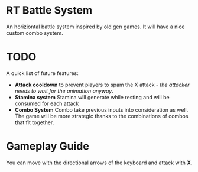 # RT Battle System

An horiziontal battle system inspired by old gen games.
It will have a nice custom combo system.

# TODO

A quick list of future features:
- **Attack cooldown** to prevent players to spam the X attack - *the attacker needs to wait for the animation anyway*.
- **Stamina system** Stamina will generate while resting and will be consumed for each attack
- **Combo System** Combo take previous inputs into consideration as well. The game will be more strategic thanks to the combinations of combos that fit together.

# Gameplay Guide

You can move with the directional arrows of the keyboard and attack with **X**.